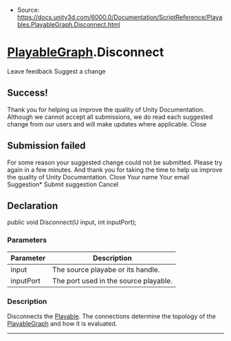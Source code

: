 * Source: https://docs.unity3d.com/6000.0/Documentation/ScriptReference/Playables.PlayableGraph.Disconnect.html

#  [PlayableGraph](https://docs.unity3d.com/6000.0/Documentation/ScriptReference/Playables.PlayableGraph.html).Disconnect
Leave feedback
Suggest a change
## Success!
Thank you for helping us improve the quality of Unity Documentation. Although we cannot accept all submissions, we do read each suggested change from our users and will make updates where applicable.
Close
## Submission failed
For some reason your suggested change could not be submitted. Please <a>try again</a> in a few minutes. And thank you for taking the time to help us improve the quality of Unity Documentation.
Close
Your name Your email Suggestion* Submit suggestion
Cancel
## Declaration
public void Disconnect(U input, int inputPort); 
### Parameters
Parameter | Description  
---|---  
input | The source playabe or its handle.  
inputPort | The port used in the source playable.  
### Description
Disconnects the [Playable](https://docs.unity3d.com/6000.0/Documentation/ScriptReference/Playables.Playable.html). The connections determine the topology of the [PlayableGraph](https://docs.unity3d.com/6000.0/Documentation/ScriptReference/Playables.PlayableGraph.html) and how it is evaluated.
* * *
